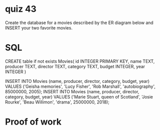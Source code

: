 # quiz 43
Create the database for a movies described by the ER diagram below and INSERT your two favorite movies.

# SQL

CREATE table if not exists Movies(
    id INTEGER PRIMARY KEY,
    name TEXT,
    producer TEXT,
    director TEXT,
    category TEXT,
    budget INTEGER,
    year INTEGER
)

INSERT INTO Movies (name, producer, director, category, budget, year) VALUES ('Geisha memories', 'Lucy Fisher', 'Rob Marshall', 'autobiography', 85000000, 2005);
INSERT INTO Movies (name, producer, director, category, budget, year) VALUES ('Marie Stuart, queen of Scotland', 'Josie Rourke', 'Beau Willimon', 'drama', 25000000, 2018);


# Proof of work 


